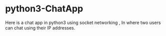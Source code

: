 # python3-ChatApp
Here is a chat app in python3  using socket networking , In where two users can chat using their IP addresses.
